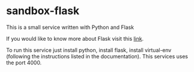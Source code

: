 # sandbox-flask

This is a small service written with Python and Flask

If you would like to know more about Flask visit this [link](https://flask.palletsprojects.com/en/1.1.x/). 

To run this service just install python, install flask, install virtual-env (following the instructions listed in the documentation). This services uses the port 4000.
